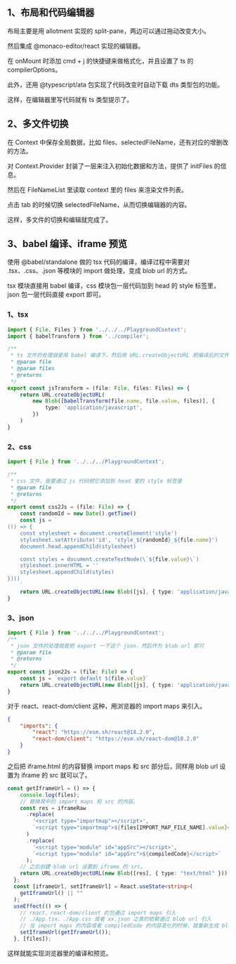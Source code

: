 ## 1、布局和代码编辑器

布局主要是用 allotment 实现的 split-pane，两边可以通过拖动改变大小。

然后集成 @monaco-editor/react 实现的编辑器。

在 onMount 时添加 cmd + j 的快捷键来做格式化，并且设置了 ts 的 compilerOptions。

此外，还用 @typescript/ata 包实现了代码改变时自动下载 dts 类型包的功能。

这样，在编辑器里写代码就有 ts 类型提示了。


## 2、多文件切换

在 Context 中保存全局数据，比如 files、selectedFileName，还有对应的增删改的方法。

对 Context.Provider 封装了一层来注入初始化数据和方法，提供了 initFiles 的信息。

然后在 FileNameList 里读取 context 里的 files 来渲染文件列表。

点击 tab 的时候切换 selectedFileName，从而切换编辑器的内容。

这样，多文件的切换和编辑就完成了。

## 3、babel 编译、iframe 预览

使用 @babel/standalone 做的 tsx 代码的编译，编译过程中需要对 .tsx、.css、.json 等模块的 import 做处理，变成 blob url 的方式。

tsx 模块直接用 babel 编译，css 模块包一层代码加到 head 的 style 标签里，json 包一层代码直接 export 即可。

### 1、tsx
```ts
import { File, Files } from '../../../PlaygroundContext';
import { babelTransform } from '../compiler';

/**
 * ts 文件的处理就是用 babel 编译下，然后用 URL.createObjectURL 把编译后的文件内容作为 url
 * @param file 
 * @param files 
 * @returns 
 */
export const jsTransform = (file: File, files: Files) => {
    return URL.createObjectURL(
        new Blob([babelTransform(file.name, file.value, files)], {
            type: 'application/javascript',
        })
    )
}
```
### 2、css

```ts
import { File } from '../../../PlaygroundContext';

/**
 * css 文件，是要通过 js 代码把它添加到 head 里的 style 标签里
 * @param file 
 * @returns 
 */
export const css2Js = (file: File) => {
    const randomId = new Date().getTime()
    const js = `
(() => {
    const stylesheet = document.createElement('style')
    stylesheet.setAttribute('id', 'style_${randomId}_${file.name}')
    document.head.appendChild(stylesheet)

    const styles = document.createTextNode(\`${file.value}\`)
    stylesheet.innerHTML = ''
    stylesheet.appendChild(styles)
})()
    `
    return URL.createObjectURL(new Blob([js], { type: 'application/javascript' }))
}

```

### 3、json

```ts
import { File } from '../../../PlaygroundContext';
/**
 * json 文件的处理就是把 export 一下这个 json，然后作为 blob url 即可
 * @param file 
 * @returns 
 */
export const json2Js = (file: File) => {
    const js = `export default ${file.value}`
    return URL.createObjectURL(new Blob([js], { type: 'application/javascript' }))
}
```

对于 react、react-dom/client 这种，用浏览器的 import maps 来引入。

```json
{
    "imports": {
        "react": "https://esm.sh/react@18.2.0",
        "react-dom/client": "https://esm.sh/react-dom@18.2.0"
    }
}
```

之后把 iframe.html 的内容替换 import maps 和 src 部分后，同样用 blob url 设置为 iframe 的 src 就可以了。

```ts
const getIframeUrl = () => {
    console.log(files);
    // 替换其中的 import maps 和 src 的内容。
    const res = iframeRaw
      .replace(
        '<script type="importmap"></script>',
        `<script type="importmap">${files[IMPORT_MAP_FILE_NAME].value}</script>`
      )
      .replace(
        '<script type="module" id="appSrc"></script>',
        `<script type="module" id="appSrc">${compiledCode}</script>`
      );
    // 之后创建 blob url 设置到 iframe 的 src。
    return URL.createObjectURL(new Blob([res], { type: "text/html" }));
  };
  const [iframeUrl, setIframeUrl] = React.useState<string>(
    getIframeUrl() || ""
  );
  useEffect(() => {
    // react、react-dom/client 的包通过 import maps 引入
    // ./App.tsx、./App.css 或者 xx.json 之类的依赖通过 blob url 引入
    // 当 import maps 的内容或者 compiledCode 的内容变化的时候，就重新生成 blob url。
    setIframeUrl(getIframeUrl());
  }, [files]);
```

这样就能实现浏览器里的编译和预览。